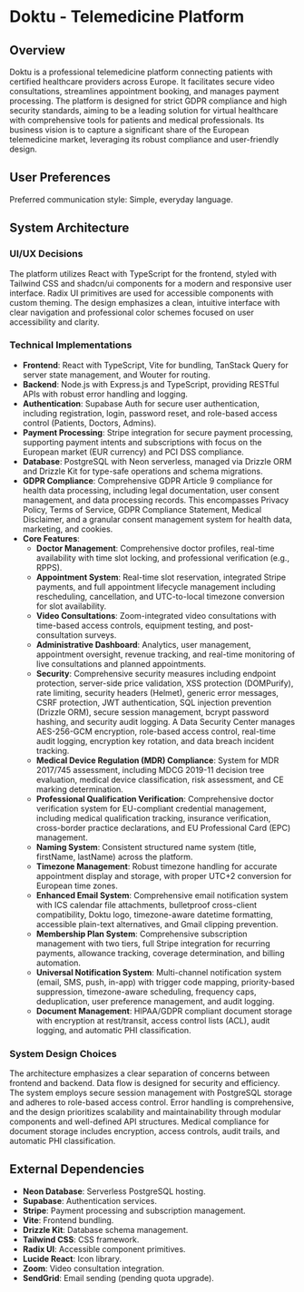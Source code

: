 # Doktu - Telemedicine Platform

## Overview
Doktu is a professional telemedicine platform connecting patients with certified healthcare providers across Europe. It facilitates secure video consultations, streamlines appointment booking, and manages payment processing. The platform is designed for strict GDPR compliance and high security standards, aiming to be a leading solution for virtual healthcare with comprehensive tools for patients and medical professionals. Its business vision is to capture a significant share of the European telemedicine market, leveraging its robust compliance and user-friendly design.

## User Preferences
Preferred communication style: Simple, everyday language.

## System Architecture

### UI/UX Decisions
The platform utilizes React with TypeScript for the frontend, styled with Tailwind CSS and shadcn/ui components for a modern and responsive user interface. Radix UI primitives are used for accessible components with custom theming. The design emphasizes a clean, intuitive interface with clear navigation and professional color schemes focused on user accessibility and clarity.

### Technical Implementations
- **Frontend**: React with TypeScript, Vite for bundling, TanStack Query for server state management, and Wouter for routing.
- **Backend**: Node.js with Express.js and TypeScript, providing RESTful APIs with robust error handling and logging.
- **Authentication**: Supabase Auth for secure user authentication, including registration, login, password reset, and role-based access control (Patients, Doctors, Admins).
- **Payment Processing**: Stripe integration for secure payment processing, supporting payment intents and subscriptions with focus on the European market (EUR currency) and PCI DSS compliance.
- **Database**: PostgreSQL with Neon serverless, managed via Drizzle ORM and Drizzle Kit for type-safe operations and schema migrations.
- **GDPR Compliance**: Comprehensive GDPR Article 9 compliance for health data processing, including legal documentation, user consent management, and data processing records. This encompasses Privacy Policy, Terms of Service, GDPR Compliance Statement, Medical Disclaimer, and a granular consent management system for health data, marketing, and cookies.
- **Core Features**:
    - **Doctor Management**: Comprehensive doctor profiles, real-time availability with time slot locking, and professional verification (e.g., RPPS).
    - **Appointment System**: Real-time slot reservation, integrated Stripe payments, and full appointment lifecycle management including rescheduling, cancellation, and UTC-to-local timezone conversion for slot availability.
    - **Video Consultations**: Zoom-integrated video consultations with time-based access controls, equipment testing, and post-consultation surveys.
    - **Administrative Dashboard**: Analytics, user management, appointment oversight, revenue tracking, and real-time monitoring of live consultations and planned appointments.
    - **Security**: Comprehensive security measures including endpoint protection, server-side price validation, XSS protection (DOMPurify), rate limiting, security headers (Helmet), generic error messages, CSRF protection, JWT authentication, SQL injection prevention (Drizzle ORM), secure session management, bcrypt password hashing, and security audit logging. A Data Security Center manages AES-256-GCM encryption, role-based access control, real-time audit logging, encryption key rotation, and data breach incident tracking.
    - **Medical Device Regulation (MDR) Compliance**: System for MDR 2017/745 assessment, including MDCG 2019-11 decision tree evaluation, medical device classification, risk assessment, and CE marking determination.
    - **Professional Qualification Verification**: Comprehensive doctor verification system for EU-compliant credential management, including medical qualification tracking, insurance verification, cross-border practice declarations, and EU Professional Card (EPC) management.
    - **Naming System**: Consistent structured name system (title, firstName, lastName) across the platform.
    - **Timezone Management**: Robust timezone handling for accurate appointment display and storage, with proper UTC+2 conversion for European time zones.
    - **Enhanced Email System**: Comprehensive email notification system with ICS calendar file attachments, bulletproof cross-client compatibility, Doktu logo, timezone-aware datetime formatting, accessible plain-text alternatives, and Gmail clipping prevention.
    - **Membership Plan System**: Comprehensive subscription management with two tiers, full Stripe integration for recurring payments, allowance tracking, coverage determination, and billing automation.
    - **Universal Notification System**: Multi-channel notification system (email, SMS, push, in-app) with trigger code mapping, priority-based suppression, timezone-aware scheduling, frequency caps, deduplication, user preference management, and audit logging.
    - **Document Management**: HIPAA/GDPR compliant document storage with encryption at rest/transit, access control lists (ACL), audit logging, and automatic PHI classification.

### System Design Choices
The architecture emphasizes a clear separation of concerns between frontend and backend. Data flow is designed for security and efficiency. The system employs secure session management with PostgreSQL storage and adheres to role-based access control. Error handling is comprehensive, and the design prioritizes scalability and maintainability through modular components and well-defined API structures. Medical compliance for document storage includes encryption, access controls, audit trails, and automatic PHI classification.

## External Dependencies

- **Neon Database**: Serverless PostgreSQL hosting.
- **Supabase**: Authentication services.
- **Stripe**: Payment processing and subscription management.
- **Vite**: Frontend bundling.
- **Drizzle Kit**: Database schema management.
- **Tailwind CSS**: CSS framework.
- **Radix UI**: Accessible component primitives.
- **Lucide React**: Icon library.
- **Zoom**: Video consultation integration.
- **SendGrid**: Email sending (pending quota upgrade).